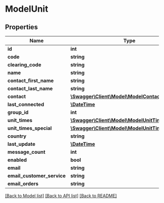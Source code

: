 # ModelUnit

## Properties
Name | Type | Description | Notes
------------ | ------------- | ------------- | -------------
**id** | **int** |  | [optional] 
**code** | **string** |  | [optional] 
**clearing_code** | **string** |  | [optional] 
**name** | **string** |  | [optional] 
**contact_first_name** | **string** |  | [optional] 
**contact_last_name** | **string** |  | [optional] 
**contact** | [**\Swagger\Client\Model\ModelContact**](ModelContact.md) |  | [optional] 
**last_connected** | [**\DateTime**](\DateTime.md) |  | [optional] 
**group_id** | **int** |  | [optional] 
**unit_times** | [**\Swagger\Client\Model\ModelUnitTimes[]**](ModelUnitTimes.md) |  | [optional] 
**unit_times_special** | [**\Swagger\Client\Model\ModelUnitTimesSpecial[]**](ModelUnitTimesSpecial.md) |  | [optional] 
**country** | **string** |  | [optional] 
**last_update** | [**\DateTime**](\DateTime.md) |  | [optional] 
**message_count** | **int** |  | [optional] 
**enabled** | **bool** |  | [optional] 
**email** | **string** |  | [optional] 
**email_customer_service** | **string** |  | [optional] 
**email_orders** | **string** |  | [optional] 

[[Back to Model list]](../README.md#documentation-for-models) [[Back to API list]](../README.md#documentation-for-api-endpoints) [[Back to README]](../README.md)


